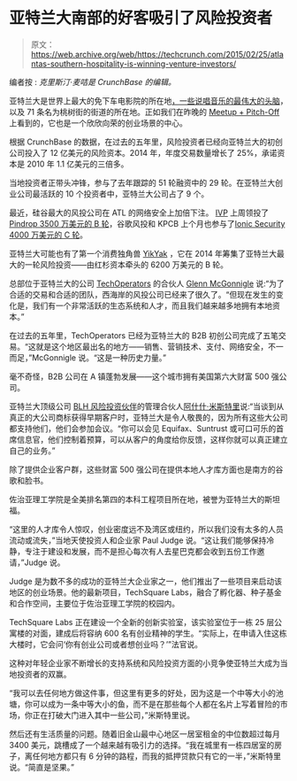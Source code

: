 # 亚特兰大南部的好客吸引了风险投资者 

> 原文：<https://web.archive.org/web/https://techcrunch.com/2015/02/25/atlantas-southern-hospitality-is-winning-venture-investors/>

编者按 : *克里斯汀·麦咭是 CrunchBase 的编辑。*

亚特兰大是世界上最大的免下车电影院的所在地[，一些说唱音乐的最伟大的头脑](https://web.archive.org/web/20221006183046/http://en.wikipedia.org/wiki/The_Varsity)，以及 71 条名为桃树街的街道的所在地。正如我们在昨晚的 [Meetup + Pitch-Off](https://web.archive.org/web/20221006183046/https://beta.techcrunch.com/events/meetup-pitch-off-atlanta-2015/event-home/) 上看到的，它也是一个欣欣向荣的创业场景的中心。

根据 CrunchBase 的数据，在过去的五年里，风险投资者已经向亚特兰大的初创公司投入了 12 亿美元的风险资本。2014 年，年度交易数量增长了 25%，承诺资本是 2010 年 1.1 亿美元的三倍多。

当地投资者正带头冲锋，参与了去年跟踪的 51 轮融资中的 29 轮。在亚特兰大创业公司最活跃的 10 个投资者中，亚特兰大公司占了 9 个。

最近，硅谷最大的风投公司在 ATL 的网络安全上加倍下注。 [IVP](https://web.archive.org/web/20221006183046/https://www.crunchbase.com/organization/institutional-venture-partners) 上周领投了[Pindrop 3500 万美元的 B 轮](https://web.archive.org/web/20221006183046/https://www.crunchbase.com/funding-round/0b69baabb277072c93b75d1abfa86449)，谷歌风投和 KPCB 上个月也参与了[Ionic Security 4000 万美元的 C 轮](https://web.archive.org/web/20221006183046/https://www.crunchbase.com/funding-round/b81a880a4a2d29e3e3664be8ec3abdc1)。

亚特兰大可能也有了第一个消费独角兽 [YikYak](https://web.archive.org/web/20221006183046/https://www.crunchbase.com/organization/yik-yak) ，它在 2014 年筹集了亚特兰大最大的一轮风险投资——由红杉资本牵头的 6200 万美元的 B 轮。

总部位于亚特兰大的公司 [TechOperators](https://web.archive.org/web/20221006183046/https://www.crunchbase.com/organization/techoperators) 的合伙人 [Glenn McGonnigle](https://web.archive.org/web/20221006183046/https://www.crunchbase.com/person/glenn-mcgonnigle) 说:“为了合适的交易和合适的团队，西海岸的风投公司已经来了很久了。“但现在发生的变化是，我们有一个非常活跃的生态系统和人才，而且我们越来越多地拥有本地资本。”

在过去的五年里，TechOperators 已经为亚特兰大的 B2B 初创公司完成了五笔交易。“这就是这个地区最出名的地方——销售、营销技术、支付、网络安全，不一而足，”McGonnigle 说。“这是一种历史力量。”

毫不奇怪，B2B 公司在 A 镇蓬勃发展——这个城市拥有美国第六大财富 500 强公司。

亚特兰大顶级公司 [BLH 风险投资伙伴](https://web.archive.org/web/20221006183046/https://www.crunchbase.com/organization/blh-venture-partners)的管理合伙人[阿什什·米斯特里](https://web.archive.org/web/20221006183046/https://www.crunchbase.com/person/ashish-h-mistry)说:“当谈到从真正的大公司商标获得早期客户时，亚特兰大是令人敬畏的，因为所有这些大公司都支持他们，他们会参加会议。“你可以会见 Equifax、Suntrust 或可口可乐的首席信息官，他们控制着预算，可以从客户的角度给你反馈，这样你就可以真正建立自己的业务。”

除了提供企业客户群，这些财富 500 强公司在提供本地人才库方面也是南方的谷歌和脸书。

佐治亚理工学院是全美排名第四的本科工程项目所在地，被誉为亚特兰大的斯坦福。

“这里的人才库令人惊叹，创业密度远不及湾区或纽约，所以我们没有太多的人员流动或流失，”当地天使投资人和企业家 Paul Judge 说。“这让我们能够保持冷静，专注于建设和发展，而不是担心每次有人去星巴克都会收到五份工作邀请，”Judge 说。

Judge 是为数不多的成功的亚特兰大企业家之一，他们推出了一些项目来启动该地区的创业场景。他的最新项目，TechSquare Labs，融合了孵化器、种子基金和合作空间，主要位于佐治亚理工学院的校园内。

TechSquare Labs 正在建设一个全新的创新实验室，该实验室位于一栋 25 层公寓楼的对面，建成后将容纳 600 名有创业精神的学生。“实际上，在申请入住这栋大楼时，它会问‘你有创业公司或者想创业吗？’”法官说。

这种对年轻企业家不断增长的支持系统和风险投资方面的小竞争使亚特兰大成为当地投资者的双赢。

“我可以去任何地方做这件事，但这里有更多的好处，因为这是一个中等大小的池塘，你可以成为一条中等大小的鱼，而不是在那些每个人都在名片上写着冒险的市场，你正在打破大门进入其中一些公司，”米斯特里说。

然后还有生活质量的问题。随着旧金山最中心地区一居室租金的中位数超过每月 3400 美元，跳槽成了一个越来越有吸引力的选择。“我在城里有一栋四居室的房子，离任何地方都只有 6 分钟的路程，而我的抵押贷款只有它的一半，”米斯特里说。“简直是坚果。”